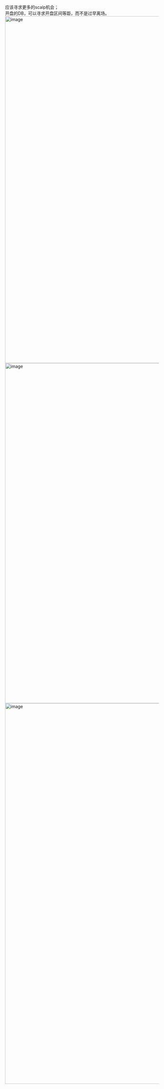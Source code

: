 应该寻求更多的scalp机会；  
开盘的DB，可以寻求开盘区间等距，而不是过早离场。
<img width="2608" height="1132" alt="image" src="https://github.com/user-attachments/assets/22b9f98b-87e2-41ec-b20f-0dfc48beb187" />
<img width="2572" height="1110" alt="image" src="https://github.com/user-attachments/assets/3be8bb72-305e-48f5-8dcb-ff082940a53c" />
<img width="2254" height="1242" alt="image" src="https://github.com/user-attachments/assets/6e5e0724-1834-43e8-bc93-5501cf78e4b0" />
